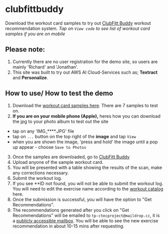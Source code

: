 # clubfittbuddy
Download the workout card samples to try out [ClubFitt Buddy](http://clubfitt-web-app.s3-website-ap-southeast-1.amazonaws.com/) workout recommendation system. 
*Tap on `View code` to see list of workout card samples if you are on mobile*

## Please note:
1. Currently there are no user registration for the demo site, so users are mainly 'Richard' and 'Jonathan'.
2. This site was built to try out AWS AI Cloud-Services such as; **Textract** and **Personalize**.


## How to use/ How to test the demo
1. Download the [workout card samples here](https://github.com/araii/clubfittbuddy/tree/main). There are 7 samples to test on.
2. **If you are on your mobile phone (Apple),** heres how you can download the jpg to your photo album to test out the site
- tap on any 'IMG_****.JPG' file
- tap on `...` button on the top right of the **image**  and tap `View`
- when you are shown the image, 'press and hold' the image until a pop up appear - choose `Save to Photos`
3. Once the samples are downloaded, go to [ClubFitt Buddy](http://clubfitt-web-app.s3-website-ap-southeast-1.amazonaws.com/)
4. Upload anyone of the sample workout card.
5. You will be presented with a table showing the results of the scan, make any corrections necessary.
6. Submit the workout log.
7. If you see **ID not found, you will not be able to submit the workout log. You will need to edit the exercise name according to the [workout catalog](https://github.com/araii/clubfittbuddy/blob/main/item-meta.csv) here.
8. Once the submission is successful, you will have the option to "Get Recommendations".
9. The recommendations generated after you click on "Get Recommendations" will be emailed to `tp-ctecproject@maildrop.cc`,
  it is a [publicly accessible mailbox](https://maildrop.cc/inbox/?mailbox=tp-ctecproject). You will be able to see the new exercise recommendation in about 10-15 mins after requesting.
